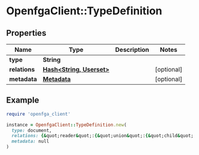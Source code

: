 # OpenfgaClient::TypeDefinition

## Properties

| Name | Type | Description | Notes |
| ---- | ---- | ----------- | ----- |
| **type** | **String** |  |  |
| **relations** | [**Hash&lt;String, Userset&gt;**](Userset.md) |  | [optional] |
| **metadata** | [**Metadata**](Metadata.md) |  | [optional] |

## Example

```ruby
require 'openfga_client'

instance = OpenfgaClient::TypeDefinition.new(
  type: document,
  relations: {&quot;reader&quot;:{&quot;union&quot;:{&quot;child&quot;:[{&quot;this&quot;:{}},{&quot;computedUserset&quot;:{&quot;object&quot;:&quot;&quot;,&quot;relation&quot;:&quot;writer&quot;}}]}},&quot;writer&quot;:{&quot;this&quot;:{}}},
  metadata: null
)
```

